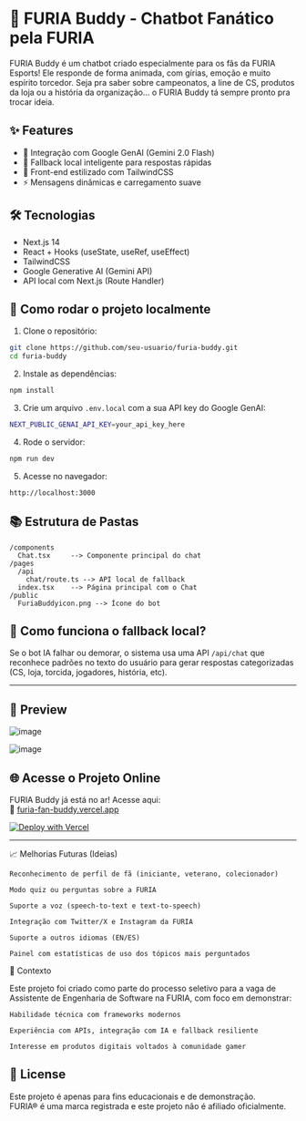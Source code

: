 
# 🦁 FURIA Buddy - Chatbot Fanático pela FURIA

FURIA Buddy é um chatbot criado especialmente para os fãs da FURIA Esports! Ele responde de forma animada, com gírias, emoção e muito espírito torcedor. Seja pra saber sobre campeonatos, a line de CS, produtos da loja ou a história da organização... o FURIA Buddy tá sempre pronto pra trocar ideia.

## ✨ Features

- 🎯 Integração com Google GenAI (Gemini 2.0 Flash)
- 🦁 Fallback local inteligente para respostas rápidas
- 🎨 Front-end estilizado com TailwindCSS
- ⚡ Mensagens dinâmicas e carregamento suave


## 🛠️ Tecnologias

- Next.js 14
- React + Hooks (useState, useRef, useEffect)
- TailwindCSS
- Google Generative AI (Gemini API)
- API local com Next.js (Route Handler)

## 🚀 Como rodar o projeto localmente

1. Clone o repositório:

```bash
git clone https://github.com/seu-usuario/furia-buddy.git
cd furia-buddy
```

2. Instale as dependências:

```bash
npm install
```

3. Crie um arquivo `.env.local` com a sua API key do Google GenAI:

```bash
NEXT_PUBLIC_GENAI_API_KEY=your_api_key_here
```


4. Rode o servidor:

```bash
npm run dev
```

5. Acesse no navegador:

```
http://localhost:3000
```

## 📚 Estrutura de Pastas

```
/components
  Chat.tsx     --> Componente principal do chat
/pages
  /api
    chat/route.ts --> API local de fallback
  index.tsx    --> Página principal com o Chat
/public
  FuriaBuddyicon.png --> Ícone do bot
```

## 💬 Como funciona o fallback local?

Se o bot IA falhar ou demorar, o sistema usa uma API `/api/chat` que reconhece padrões no texto do usuário para gerar respostas categorizadas (CS, loja, torcida, jogadores, história, etc).

---

## 📸 Preview

![image](https://github.com/user-attachments/assets/57b896f2-f47a-4aff-b6a8-69e17d223ae7)

![image](https://github.com/user-attachments/assets/b55e6a4f-85f2-49a0-8cef-0b7d78faf02c)


## 🌐 Acesse o Projeto Online

FURIA Buddy já está no ar! Acesse aqui:  
🔗 [furia-fan-buddy.vercel.app](https://furia-fan-buddy.vercel.app/)

[![Deploy with Vercel](https://vercel.com/button)](https://vercel.com/new/project?template=https://github.com/Jonatasdotdev/furia-fan-buddy)


---
📈 Melhorias Futuras (Ideias)

    Reconhecimento de perfil de fã (iniciante, veterano, colecionador)

    Modo quiz ou perguntas sobre a FURIA

    Suporte a voz (speech-to-text e text-to-speech)

    Integração com Twitter/X e Instagram da FURIA

    Suporte a outros idiomas (EN/ES)

    Painel com estatísticas de uso dos tópicos mais perguntados

🧠 Contexto

Este projeto foi criado como parte do processo seletivo para a vaga de Assistente de Engenharia de Software na FURIA, com foco em demonstrar:

    Habilidade técnica com frameworks modernos

    Experiência com APIs, integração com IA e fallback resiliente

    Interesse em produtos digitais voltados à comunidade gamer

## 📜 License

Este projeto é apenas para fins educacionais e de demonstração.  
FURIA® é uma marca registrada e este projeto não é afiliado oficialmente.
